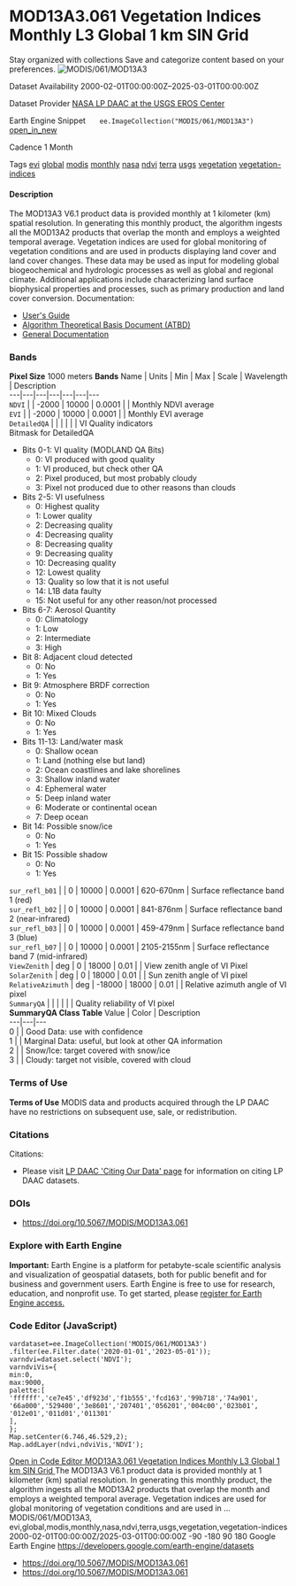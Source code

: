  
#  MOD13A3.061 Vegetation Indices Monthly L3 Global 1 km SIN Grid 
Stay organized with collections  Save and categorize content based on your preferences. 
![MODIS/061/MOD13A3](https://developers.google.com/earth-engine/datasets/images/MODIS/MODIS_061_MOD13A3_sample.png) 

Dataset Availability
    2000-02-01T00:00:00Z–2025-03-01T00:00:00Z 

Dataset Provider
     [ NASA LP DAAC at the USGS EROS Center ](https://doi.org/10.5067/MODIS/MOD13A3.061) 

Earth Engine Snippet
     `    ee.ImageCollection("MODIS/061/MOD13A3")   ` [ open_in_new ](https://code.earthengine.google.com/?scriptPath=Examples:Datasets/MODIS/MODIS_061_MOD13A3) 

Cadence
    1 Month 

Tags
     [evi](https://developers.google.com/earth-engine/datasets/tags/evi) [global](https://developers.google.com/earth-engine/datasets/tags/global) [modis](https://developers.google.com/earth-engine/datasets/tags/modis) [monthly](https://developers.google.com/earth-engine/datasets/tags/monthly) [nasa](https://developers.google.com/earth-engine/datasets/tags/nasa) [ndvi](https://developers.google.com/earth-engine/datasets/tags/ndvi) [terra](https://developers.google.com/earth-engine/datasets/tags/terra) [usgs](https://developers.google.com/earth-engine/datasets/tags/usgs) [vegetation](https://developers.google.com/earth-engine/datasets/tags/vegetation) [vegetation-indices](https://developers.google.com/earth-engine/datasets/tags/vegetation-indices)
#### Description
The MOD13A3 V6.1 product data is provided monthly at 1 kilometer (km) spatial resolution. In generating this monthly product, the algorithm ingests all the MOD13A2 products that overlap the month and employs a weighted temporal average.
Vegetation indices are used for global monitoring of vegetation conditions and are used in products displaying land cover and land cover changes. These data may be used as input for modeling global biogeochemical and hydrologic processes as well as global and regional climate. Additional applications include characterizing land surface biophysical properties and processes, such as primary production and land cover conversion.
Documentation:
  * [User's Guide](https://lpdaac.usgs.gov/documents/621/MOD13_User_Guide_V61.pdf)
  * [Algorithm Theoretical Basis Document (ATBD)](https://lpdaac.usgs.gov/documents/104/MOD13_ATBD.pdf)
  * [General Documentation](https://ladsweb.modaps.eosdis.nasa.gov/filespec/MODIS/61/MOD13A3)


### Bands
**Pixel Size** 1000 meters 
**Bands**
Name | Units | Min | Max | Scale | Wavelength | Description  
---|---|---|---|---|---|---  
`NDVI` |  |  -2000  |  10000  | 0.0001 |  | Monthly NDVI average  
`EVI` |  |  -2000  |  10000  | 0.0001 |  | Monthly EVI average  
`DetailedQA` |  |  |  |  |  | VI Quality indicators  
Bitmask for DetailedQA
  * Bits 0-1: VI quality (MODLAND QA Bits) 
    * 0: VI produced with good quality
    * 1: VI produced, but check other QA
    * 2: Pixel produced, but most probably cloudy
    * 3: Pixel not produced due to other reasons than clouds
  * Bits 2-5: VI usefulness 
    * 0: Highest quality
    * 1: Lower quality
    * 2: Decreasing quality
    * 4: Decreasing quality
    * 8: Decreasing quality
    * 9: Decreasing quality
    * 10: Decreasing quality
    * 12: Lowest quality
    * 13: Quality so low that it is not useful
    * 14: L1B data faulty
    * 15: Not useful for any other reason/not processed
  * Bits 6-7: Aerosol Quantity 
    * 0: Climatology
    * 1: Low
    * 2: Intermediate
    * 3: High
  * Bit 8: Adjacent cloud detected 
    * 0: No
    * 1: Yes
  * Bit 9: Atmosphere BRDF correction 
    * 0: No
    * 1: Yes
  * Bit 10: Mixed Clouds 
    * 0: No
    * 1: Yes
  * Bits 11-13: Land/water mask 
    * 0: Shallow ocean
    * 1: Land (nothing else but land)
    * 2: Ocean coastlines and lake shorelines
    * 3: Shallow inland water
    * 4: Ephemeral water
    * 5: Deep inland water
    * 6: Moderate or continental ocean
    * 7: Deep ocean
  * Bit 14: Possible snow/ice 
    * 0: No
    * 1: Yes
  * Bit 15: Possible shadow 
    * 0: No
    * 1: Yes

  
`sur_refl_b01` |  |  0  |  10000  | 0.0001 | 620-670nm | Surface reflectance band 1 (red)  
`sur_refl_b02` |  |  0  |  10000  | 0.0001 | 841-876nm | Surface reflectance band 2 (near-infrared)  
`sur_refl_b03` |  |  0  |  10000  | 0.0001 | 459-479nm | Surface reflectance band 3 (blue)  
`sur_refl_b07` |  |  0  |  10000  | 0.0001 | 2105-2155nm | Surface reflectance band 7 (mid-infrared)  
`ViewZenith` | deg |  0  |  18000  | 0.01 |  | View zenith angle of VI Pixel  
`SolarZenith` | deg |  0  |  18000  | 0.01 |  | Sun zenith angle of VI pixel  
`RelativeAzimuth` | deg |  -18000  |  18000  | 0.01 |  | Relative azimuth angle of VI pixel  
`SummaryQA` |  |  |  |  |  | Quality reliability of VI pixel  
**SummaryQA Class Table**
Value | Color | Description  
---|---|---  
0 |  | Good Data: use with confidence  
1 |  | Marginal Data: useful, but look at other QA information  
2 |  | Snow/Ice: target covered with snow/ice  
3 |  | Cloudy: target not visible, covered with cloud  
### Terms of Use
**Terms of Use**
MODIS data and products acquired through the LP DAAC have no restrictions on subsequent use, sale, or redistribution.
### Citations
Citations:
  * Please visit [LP DAAC 'Citing Our Data' page](https://lpdaac.usgs.gov/citing_our_data) for information on citing LP DAAC datasets.


### DOIs
  * [ https://doi.org/10.5067/MODIS/MOD13A3.061 ](https://doi.org/10.5067/MODIS/MOD13A3.061)


### Explore with Earth Engine
**Important:** Earth Engine is a platform for petabyte-scale scientific analysis and visualization of geospatial datasets, both for public benefit and for business and government users. Earth Engine is free to use for research, education, and nonprofit use. To get started, please [register for Earth Engine access.](https://console.cloud.google.com/earth-engine)
### Code Editor (JavaScript)
```
vardataset=ee.ImageCollection('MODIS/061/MOD13A3')
.filter(ee.Filter.date('2020-01-01','2023-05-01'));
varndvi=dataset.select('NDVI');
varndviVis={
min:0,
max:9000,
palette:[
'ffffff','ce7e45','df923d','f1b555','fcd163','99b718','74a901',
'66a000','529400','3e8601','207401','056201','004c00','023b01',
'012e01','011d01','011301'
],
};
Map.setCenter(6.746,46.529,2);
Map.addLayer(ndvi,ndviVis,'NDVI');
```
[ Open in Code Editor ](https://code.earthengine.google.com/?scriptPath=Examples:Datasets/MODIS/MODIS_061_MOD13A3)
[ MOD13A3.061 Vegetation Indices Monthly L3 Global 1 km SIN Grid ](https://developers.google.com/earth-engine/datasets/catalog/MODIS_061_MOD13A3)
The MOD13A3 V6.1 product data is provided monthly at 1 kilometer (km) spatial resolution. In generating this monthly product, the algorithm ingests all the MOD13A2 products that overlap the month and employs a weighted temporal average. Vegetation indices are used for global monitoring of vegetation conditions and are used in …
MODIS/061/MOD13A3, evi,global,modis,monthly,nasa,ndvi,terra,usgs,vegetation,vegetation-indices 
2000-02-01T00:00:00Z/2025-03-01T00:00:00Z
-90 -180 90 180 
Google Earth Engine
https://developers.google.com/earth-engine/datasets
  * [ https://doi.org/10.5067/MODIS/MOD13A3.061 ](https://doi.org/https://doi.org/10.5067/MODIS/MOD13A3.061)
  * [ https://doi.org/10.5067/MODIS/MOD13A3.061 ](https://doi.org/https://developers.google.com/earth-engine/datasets/catalog/MODIS_061_MOD13A3)



